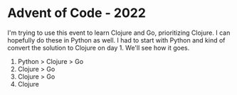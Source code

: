 # Advent of Code - 2022 

I'm trying to use this event to learn Clojure and Go, prioritizing Clojure. I can hopefully do these in Python as well. I had to start with Python and kind of convert the solution to Clojure on day 1. We'll see how it goes.

1. Python > Clojure > Go
1. Clojure > Go
1. Clojure > Go
1. Clojure
